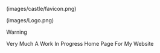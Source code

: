 (images/castle/favicon.png)

(images/Logo.png)

> [!WARNING]
> Very Much A Work In Progress Home Page For My Website
